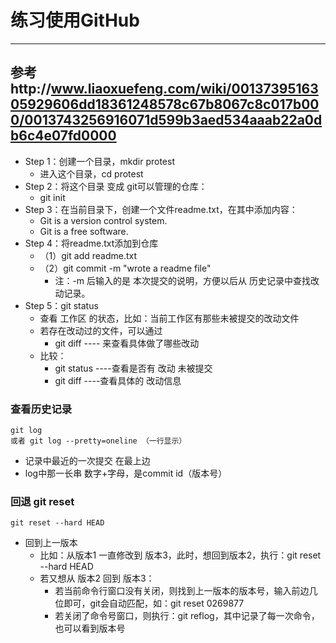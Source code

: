 # 练习使用GitHub
---------------------------
## 参考http://www.liaoxuefeng.com/wiki/0013739516305929606dd18361248578c67b8067c8c017b000/0013743256916071d599b3aed534aaab22a0db6c4e07fd0000

- Step 1：创建一个目录，mkdir protest
	- 进入这个目录，cd protest
- Step 2：将这个目录 变成 git可以管理的仓库：
	- git init
- Step 3：在当前目录下，创建一个文件readme.txt，在其中添加内容：
	- Git is a version control system.
	- Git is a free software. 
- Step 4：将readme.txt添加到仓库
	- （1）git add readme.txt
	- （2）git commit -m "wrote a readme file"
		- 注：-m 后输入的是 本次提交的说明，方便以后从 历史记录中查找改动记录。
- Step 5：git status 
	- 查看 工作区 的状态，比如：当前工作区有那些未被提交的改动文件
	- 若存在改动过的文件，可以通过 
		- git diff ---- 来查看具体做了哪些改动
	- 比较：
		- git status ----查看是否有 改动 未被提交
		- git diff ----查看具体的 改动信息

### 查看历史记录  
	git log
	或者 git log --pretty=oneline （一行显示）
- 记录中最近的一次提交 在最上边
- log中那一长串 数字+字母，是commit id（版本号）
### 回退 git reset
	git reset --hard HEAD
- 回到上一版本
	- 比如：从版本1 一直修改到 版本3，此时，想回到版本2，执行：git reset --hard HEAD
	- 若又想从 版本2 回到 版本3：
		- 若当前命令行窗口没有关闭，则找到上一版本的版本号，输入前边几位即可，git会自动匹配，如：git reset 0269877
		- 若关闭了命令号窗口，则执行：git reflog，其中记录了每一次命令，也可以看到版本号
